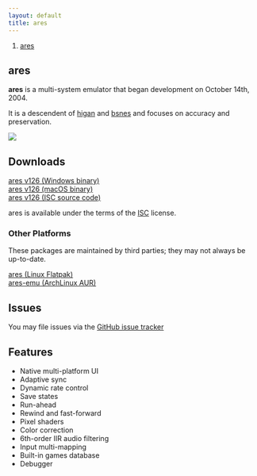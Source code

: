 ```yaml
---
layout: default
title: ares
---
```


<ol><li><a href='index.html'><span>ares</span></a></li></ol>

## ares
**ares** is a multi-system emulator that began development on October 14th, 2004.

It is a descendent of [higan](https://higan.dev) and [bsnes](https://bsnes.dev)
and focuses on accuracy and preservation.

![](images/preview.png)

## Downloads

[ares v126 (Windows binary)](https://github.com/higan-emu/ares/releases/download/v126/ares-windows.zip) <br />
[ares v126 (macOS binary)](https://github.com/higan-emu/ares/releases/download/v126/ares-macos.zip) <br />
[ares v126 (ISC source code)](https://github.com/higan-emu/ares/archive/refs/tags/v126.zip)

ares is available under the terms of the [ISC](https://opensource.org/licenses/ISC) license.

### Other Platforms

These packages are maintained by third parties; they may not always be up-to-date.

[ares (Linux Flatpak)](https://flathub.org/apps/details/dev.ares.ares/) <br />
[ares-emu (ArchLinux AUR)](https://aur.archlinux.org/packages/ares-emu/)

## Issues
You may file issues via the [GitHub issue tracker](https://github.com/higan-emu/ares)

## Features
 * Native multi-platform UI
 * Adaptive sync
 * Dynamic rate control
 * Save states
 * Run-ahead
 * Rewind and fast-forward
 * Pixel shaders
 * Color correction
 * 6th-order IIR audio filtering
 * Input multi-mapping
 * Built-in games database
 * Debugger
